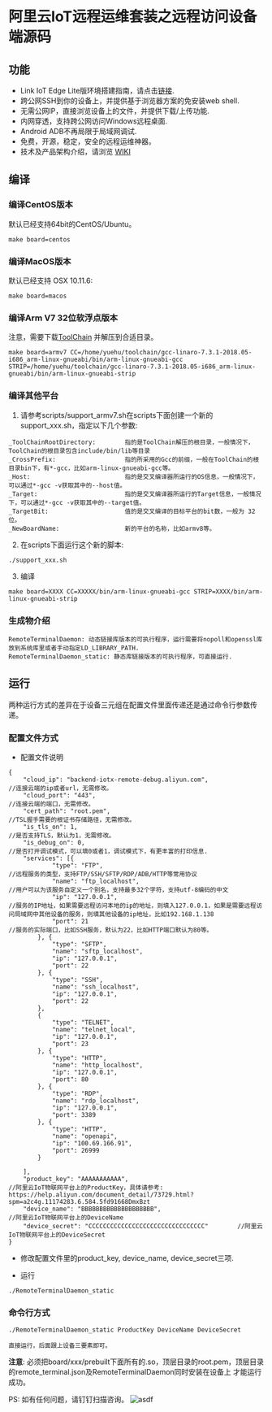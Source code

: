 # 阿里云IoT远程运维套装之远程访问设备端源码

## 功能

* Link IoT Edge Lite版环境搭建指南，请点击[链接](https://github.com/alibaba/iot_remote_access/wiki/Link-IoT-Lite%E7%89%88%E7%8E%AF%E5%A2%83%E6%90%AD%E5%BB%BA%E6%8C%87%E5%8D%97).
* 跨公网SSH到你的设备上，并提供基于浏览器方案的免安装web shell.
* 无需公网IP，直接浏览设备上的文件，并提供下载/上传功能.
* 内网穿透，支持跨公网访问Windows远程桌面.
* Android ADB不再局限于局域网调试.
* 免费，开源，稳定，安全的远程运维神器。
* 技术及产品架构介绍，请浏览 [WIKI](https://github.com/alibaba/iot_remote_access/wiki)
## 编译

### 编译CentOS版本

默认已经支持64bit的CentOS/Ubuntu。

`make board=centos`

### 编译MacOS版本

默认已经支持 OSX 10.11.6:

`make board=macos`

### 编译Arm V7 32位软浮点版本

注意，需要下载[ToolChain](https://releases.linaro.org/components/toolchain/binaries/latest-7/arm-linux-gnueabi/gcc-linaro-7.3.1-2018.05-i686_arm-linux-gnueabi.tar.xz) 并解压到合适目录。

`make board=armv7 CC=/home/yuehu/toolchain/gcc-linaro-7.3.1-2018.05-i686_arm-linux-gnueabi/bin/arm-linux-gnueabi-gcc STRIP=/home/yuehu/toolchain/gcc-linaro-7.3.1-2018.05-i686_arm-linux-gnueabi/bin/arm-linux-gnueabi-strip`

### 编译其他平台

1. 请参考scripts/support_armv7.sh在scripts下面创建一个新的support_xxx.sh，指定以下几个参数:

```
_ToolChainRootDirectory:        指的是ToolChain解压的根目录，一般情况下，ToolChain的根目录包含include/bin/lib等目录
_CrossPrefix:                   指的所采用的Gcc的前缀，一般在ToolChain的根目录bin下，有*-gcc，比如arm-linux-gnueabi-gcc等。
_Host:                          指的是交叉编译器所运行的OS信息，一般情况下，可以通过*-gcc -v获取其中的--host值。
_Target:                        指的是交叉编译器所运行的Target信息，一般情况下，可以通过*-gcc -v获取其中的--target值。
_TargetBit:                     值的是交叉编译的目标平台的bit数，一般为 32位。
_NewBoardName:                  新的平台的名称，比如armv8等。

```
2. 在scripts下面运行这个新的脚本:

`./support_xxx.sh`

3. 编译

`make board=XXXX CC=XXXXX/bin/arm-linux-gnueabi-gcc STRIP=XXXX/bin/arm-linux-gnueabi-strip`

### 生成物介绍

```
RemoteTerminalDaemon: 动态链接库版本的可执行程序，运行需要将nopoll和openssl库放到系统库里或者手动指定LD_LIBRARY_PATH.
RemoteTerminalDaemon_static: 静态库链接版本的可执行程序，可直接运行. 
```

## 运行
两种运行方式的差异在于设备三元组在配置文件里面传递还是通过命令行参数传递。
### 配置文件方式

* 配置文件说明

```shell
{
	"cloud_ip": "backend-iotx-remote-debug.aliyun.com",					//连接云端的ip或者url，无需修改。
	"cloud_port": "443",																		//连接云端的端口，无需修改。
	"cert_path": "root.pem",																//TSL握手需要的根证书存储路径，无需修改。
	"is_tls_on": 1,																					//是否支持TLS，默认为1，无需修改。
	"is_debug_on": 0,																		 //是否打开调试模式，可以填0或者1，调试模式下，有更丰富的打印信息.
	"services": [{
			"type": "FTP", 																		//远程服务的类型，支持FTP/SSH/SFTP/RDP/ADB/HTTP等常用协议
			"name": "ftp_localhost",													//用户可以为该服务自定义一个别名，支持最多32个字符，支持utf-8编码的中文
			"ip": "127.0.0.1",																  //服务的IP地址，如果需要远程访问本地的ip的地址，则填入127.0.0.1，如果是需要远程访问局域网中其他设备的服务，则填其他设备的ip地址，比如192.168.1.138
			"port": 21																			//服务的实际端口，比如SSH服务，默认为22，比如HTTP端口默认为80等。
		}, {
			"type": "SFTP",
			"name": "sftp_localhost",
			"ip": "127.0.0.1",
			"port": 22
		}, {
			"type": "SSH",
			"name": "ssh_localhost",
			"ip": "127.0.0.1",
			"port": 22
		},
		{
			"type": "TELNET",
			"name": "telnet_local",
			"ip": "127.0.0.1",
			"port": 23
		}, {
			"type": "HTTP",
			"name": "http_localhost",
			"ip": "127.0.0.1",
			"port": 80
		}, {
			"type": "RDP",
			"name": "rdp_localhost",
			"ip": "127.0.0.1",
			"port": 3389
		}, {
			"type": "HTTP",
			"name": "openapi",
			"ip": "100.69.166.91",
			"port": 26999
		}

	],
	"product_key": "AAAAAAAAAAA",														//阿里云IoT物联网平台上的ProductKey，具体请参考: https://help.aliyun.com/document_detail/73729.html?spm=a2c4g.11174283.6.584.5fd91668DmxBzt 
	"device_name": "BBBBBBBBBBBBBBBBBBBB",										//阿里云IoT物联网平台上的DeviceName
	"device_secret": "CCCCCCCCCCCCCCCCCCCCCCCCCCCCCCCC"        //阿里云IoT物联网平台上的DeviceSecret
}

```
* 修改配置文件里的product_key, device_name, device_secret三项.

* 运行

```shell
./RemoteTerminalDaemon_static
```

### 命令行方式 
```shell
./RemoteTerminalDaemon_static ProductKey DeviceName DeviceSecret

直接运行，后面跟上设备三要素即可。
```

**注意**: 必须把board/xxx/prebuilt下面所有的.so，顶层目录的root.pem，顶层目录的remote_terminal.json及RemoteTerminalDaemon同时安装在设备上
才能运行成功。

PS: 如有任何问题，请钉钉扫描咨询。
![asdf](https://camo.githubusercontent.com/bc61a578aa686d36c550ee657498786a0afdffdf/68747470733a2f2f63646e2e6e6c61726b2e636f6d2f6c61726b2f302f323031382f706e672f31363035352f313534333838383432313239332d36643638663830632d376261362d343363362d383737372d6331636365623035643834642e706e67)


